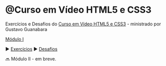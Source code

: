 # @Curso em Vídeo HTML5 e CSS3

Exercícios e Desafios do [Curso em Vídeo HTML5 e CSS3](https://github.com/gustavoguanabara/html-css) - ministrado por Gustavo Guanabara 

[Módulo I](https://github.com/fabrinanunes/curso-em-video-html-css/tree/main/Mo%CC%81dulo%20I)

▶️ [Exercícios](https://github.com/fabrinanunes/curso-em-video-html-css/tree/main/Mo%CC%81dulo%20I/Desafios)
▶️ [Desafios](https://github.com/fabrinanunes/curso-em-video-html-css/tree/main/Mo%CC%81dulo%20I/Exercicios)

🔜 Módulo II - em breve.

